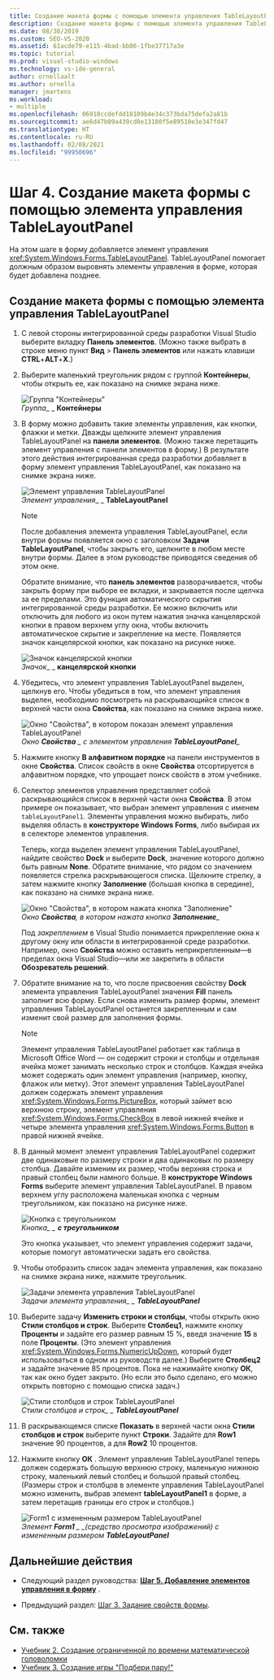 ```yaml
---
title: Создание макета формы с помощью элемента управления TableLayoutPanel
description: Создание макета формы с помощью элемента управления TableLayoutPanel в учебнике по созданию средств просмотра изображений.
ms.date: 08/30/2019
ms.custom: SEO-VS-2020
ms.assetid: 61acde79-e115-4bad-bb06-1fbe37717a3e
ms.topic: tutorial
ms.prod: visual-studio-windows
ms.technology: vs-ide-general
author: ornellaalt
ms.author: ornella
manager: jmartens
ms.workload:
- multiple
ms.openlocfilehash: 06918ccdefdd18109b4e34c373bda75defa2a81b
ms.sourcegitcommit: ae6d47b09a439cd0e13180f5e89510e3e347fd47
ms.translationtype: HT
ms.contentlocale: ru-RU
ms.lasthandoff: 02/08/2021
ms.locfileid: "99950696"
---
```

# <a name="step-4-lay-out-your-form-with-a-tablelayoutpanel-control"></a>Шаг 4. Создание макета формы с помощью элемента управления TableLayoutPanel

На этом шаге в форму добавляется элемент управления <xref:System.Windows.Forms.TableLayoutPanel>. TableLayoutPanel помогает должным образом выровнять элементы управления в форме, которая будет добавлена позднее.

## <a name="how-to-lay-out-your-form-with-a-tablelayoutpanel-control"></a>Создание макета формы с помощью элемента управления TableLayoutPanel

1. С левой стороны интегрированной среды разработки Visual Studio выберите вкладку **Панель элементов**. (Можно также выбрать в строке меню пункт **Вид** > **Панель элементов** или нажать клавиши **CTRL**+**ALT**+**X**.)

1. Выберите маленький треугольник рядом с группой **Контейнеры**, чтобы открыть ее, как показано на снимке экрана ниже.

     ![Группа "Контейнеры"](../ide/media/express_toolbox.png)<br>
*Группа*_ _ **Контейнеры**

1. В форму можно добавить такие элементы управления, как кнопки, флажки и метки. Дважды щелкните элемент управления TableLayoutPanel на **панели элементов**. (Можно также перетащить элемент управления с панели элементов в форму.) В результате этого действия интегрированная среда разработки добавляет в форму элемент управления TableLayoutPanel, как показано на снимке экрана ниже.

     ![Элемент управления TableLayoutPanel](../ide/media/express_formtablelayout.png)<br>
*Элемент управления*_ _ **TableLayoutPanel**

    > [!NOTE]
    > После добавления элемента управления TableLayoutPanel, если внутри формы появляется окно с заголовком **Задачи TableLayoutPanel**, чтобы закрыть его, щелкните в любом месте внутри формы. Далее в этом руководстве приводятся сведения об этом окне.

     Обратите внимание, что **панель элементов** разворачивается, чтобы закрыть форму при выборе ее вкладки, и закрывается после щелчка за ее пределами. Это функция автоматического скрытия интегрированной среды разработки. Ее можно включить или отключить для любого из окон путем нажатия значка канцелярской кнопки в правом верхнем углу окна, чтобы включить автоматическое скрытие и закрепление на месте. Появляется значок канцелярской кнопки, как показано на рисунке ниже.

     ![Значок канцелярской кнопки](../ide/media/express_pushpintoolbox.png)<br>
*Значок*_ _ **канцелярской кнопки**

1. Убедитесь, что элемент управления TableLayoutPanel выделен, щелкнув его. Чтобы убедиться в том, что элемент управления выделен, необходимо посмотреть на раскрывающийся список в верхней части окна **Свойства**, как показано на снимке экрана ниже.

     ![Окно "Свойства", в котором показан элемент управления TableLayoutPanel](../ide/media/express_controlspropwin.png)<br>
*_Окно_ **Свойства** _ с* *элементом управления **TableLayoutPanel**_*

1. Нажмите кнопку **В алфавитном порядке** на панели инструментов в окне **Свойства**. Список свойств в окне **Свойства** отсортируется в алфавитном порядке, что упрощает поиск свойств в этом учебнике.

1. Селектор элементов управления представляет собой раскрывающийся список в верхней части окна **Свойства**. В этом примере он показывает, что выбран элемент управления с именем `tableLayoutPanel1`. Элементы управления можно выбирать, либо выделяя область в **конструкторе Windows Forms**, либо выбирая их в селекторе элементов управления.

   Теперь, когда выделен элемент управления TableLayoutPanel, найдите свойство **Dock** и выберите **Dock**, значение которого должно быть равным **None**. Обратите внимание, что рядом со значением появляется стрелка раскрывающегося списка. Щелкните стрелку, а затем нажмите кнопку **Заполнение** (большая кнопка в середине), как показано на снимке экрана ниже.

     ![Окно "Свойства", в котором нажата кнопка "Заполнение"](../ide/media/express_docktable.png)<br>
*_Окно_ **Свойства**, в котором нажата кнопка* ***Заполнение**_*

     Под *закреплением* в Visual Studio понимается прикрепление окна к другому окну или области в интегрированной среде разработки. Например, окно **Свойства** можно оставить неприкрепленным&mdash;в пределах окна Visual Studio&mdash;или же закрепить в области **Обозреватель решений**.

1. Обратите внимание на то, что после присвоения свойству **Dock** элемента управления TableLayoutPanel значения **Fill** панель заполнит всю форму. Если снова изменить размер формы, элемент управления TableLayoutPanel останется закрепленным и сам изменит свой размер для заполнения формы.

    > [!NOTE]
    > Элемент управления TableLayoutPanel работает как таблица в Microsoft Office Word — он содержит строки и столбцы и отдельная ячейка может занимать несколько строк и столбцов. Каждая ячейка может содержать один элемент управления (например, кнопку, флажок или метку). Этот элемент управления TableLayoutPanel должен содержать элемент управления <xref:System.Windows.Forms.PictureBox>, который займет всю верхнюю строку, элемент управления <xref:System.Windows.Forms.CheckBox> в левой нижней ячейке и четыре элемента управления <xref:System.Windows.Forms.Button> в правой нижней ячейке.

1. В данный момент элемент управления TableLayoutPanel содержит две одинаковые по размеру строки и два одинаковых по размеру столбца. Давайте изменим их размер, чтобы верхняя строка и правый столбец были намного больше. В **конструкторе Windows Forms** выберите элемент управления TableLayoutPanel. В правом верхнем углу расположена маленькая кнопка с черным треугольником, как показано на рисунке ниже.

     ![Кнопка с треугольником](../ide/media/express_iconblacktriangle.gif)<br>
*Кнопка_ _ **с треугольником***

     Это кнопка указывает, что элемент управления содержит задачи, которые помогут автоматически задать его свойства.

1. Чтобы отобразить список задач элемента управления, как показано на снимке экрана ниже, нажмите треугольник.

     ![Задачи элемента управления TableLayoutPanel](../ide/media/express_tablepanel.png)<br>
*Задачи элемента управления_ _ **TableLayoutPanel***

1. Выберите задачу **Изменить строки и столбцы**, чтобы открыть окно **Стили столбцов и строк**. Выберите **Столбец1**, нажмите кнопку **Проценты** и задайте его размер равным 15 %, введя значение **15** в поле **Проценты**. (Это элемент управления <xref:System.Windows.Forms.NumericUpDown>, который будет использоваться в одном из руководств далее.) Выберите **Столбец2** и задайте значение 85 процентов. Пока не нажимайте кнопку **ОК**, так как окно будет закрыто. (Но если это было сделано, его можно открыть повторно с помощью списка задач.)

     ![Стили столбцов и строк TableLayoutPanel](../ide/media/vs_tablelayoutpanel_setup.png)<br>
*Стили столбцов и строк_ _ **TableLayoutPanel***

1. В раскрывающемся списке **Показать** в верхней части окна **Стили столбцов и строк** выберите пункт **Строки**. Задайте для **Row1** значение 90 процентов, а для **Row2** 10 процентов.

1. Нажмите кнопку **ОК** . Элемент управления TableLayoutPanel теперь должен содержать большую верхнюю строку, маленькую нижнюю строку, маленький левый столбец и большой правый столбец. (Размеры строк и столбцов в элементе управления TableLayoutPanel можно изменить, выбрав элемент **tableLayoutPanel1** в форме, а затем перетащив границы его строк и столбцов.)

     ![Form1 с измененным размером TableLayoutPanel](../ide/media/vs_formafterlayoutpanel.png)<br>
*Элемент **Form1** _ _(средство просмотра изображений) с измененным размером* ***TableLayoutPanel***

## <a name="next-steps"></a>Дальнейшие действия

* Следующий раздел руководства: **[Шаг 5. Добавление элементов управления в форму](../ide/step-5-add-controls-to-your-form.md)** .

* Предыдущий раздел: [Шаг 3. Задание свойств формы](../ide/step-3-set-your-form-properties.md).

## <a name="see-also"></a>См. также

* [Учебник 2. Создание ограниченной по времени математической головоломки](tutorial-2-create-a-timed-math-quiz.md)
* [Учебник 3. Создание игры "Подбери пару!"](tutorial-3-create-a-matching-game.md)
